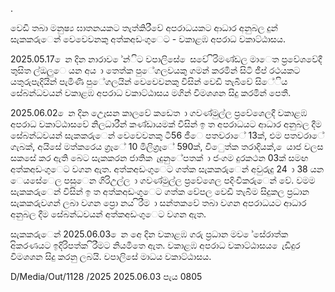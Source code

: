 .

වෙඩි තබා මනුෂ්‍ය ඝාතනයකට තැත්කිරීවේ අපරාධයකට ආධාර අනුබල දුන් සැකකරුෙන් වෙවෙවනකු අත්කඅඩංගුෙට - වකාළඹ අපරාධ වකාට්ඨාසය.

2025.05.17 ෙන දින නාරාව ේන්ිට වපාලිසේ ෙසවේ ිරිමණ්ඩල මාෙත ප්‍රවේශවේදී තුසිත ල්ඔලුෙ යන අය ා තෙත්ක පුේගලවයකු ගමන් කරමින් සිටි ජීප් රථයකට යතුරුපැදියින් පැමිණි පුේගලයින් වෙවෙවනකු විසින් වෙඩි තැබීවේ සිේිය සේබන්ධවයන් වකාළඹ අපරාධ වකාට්ඨාසය මගින් විමශශන සිදු කරමින් පෙතී.

2025.06.02 ෙන දින උෙෑසන කාලවේ කඩෙත ා ගවණ්මුල්ල ප්‍රවේශෙලදී වකාළඹ අපරාධ වකාට්ඨාසවේ නිලධාරීන් කණ්ඩායමක් විසින් ඉ ත අපරාධයට ආධාර අනුබල දීම සේබන්ධවයන් සැකකරුෙන් වෙවෙවනකු ටී56 ජීෙ පතවරාේ 13ක්, එම පතවරාේ ගැබක්, අයිසේ මත්කරෙය ග්‍රෑේ 10 මිලිග්‍රෑේ 590ක්, විෙුත්ක තරාදියක්, ෙයාජ වලස සකසේ කර ඇති බෙට සැකකරන ජාතික ැදුනුේපතක් ා ජංගම දුරකථන 03ක් සමඟ අත්කඅඩංගුෙට වගන ඇත. අත්කඅඩංගුෙට ගත්ක සැකකරුෙන් අවුරුදු 24 ා 38 යන ෙයසේෙල පසුෙන ගිරිඋල්ල ා ගවණ්මුල්ල ප්‍රවේශෙල පදිංචිකරුෙන් වේ. වමම සැකකරුෙන් විසින් ඉ ත අත්කඅඩංගුෙට ගත්ක වේපල වෙඩි තැබීම සිදුකල ප්‍රධාන සැකකරුවගන් ලබා වගන ප්‍රො නය ිරීම ා සන්තකවේ තබා වගන අපරාධයට ආධාර අනුබල දීම සේබන්ධවයන් අත්කඅඩංගුෙට වගන ඇත.

සැකකරුෙන් 2025.06.03 ෙන අෙ දින වකාළඹ ගරු ප්‍රධාන මව ේසේරාත්ක අිකරණයට ඉදිරිපත්ක ිරීමට නියමිතෙ ඇත. වකාළඹ අපරාධ වකාට්ඨාසය ෙැඩිදුර විමශශන සිදු කරනු ලබයි. වපාලිසේ මාධය වකාට්ඨාසය.

D/Media/Out/1128 /2025 2025.06.03 පැය 0805